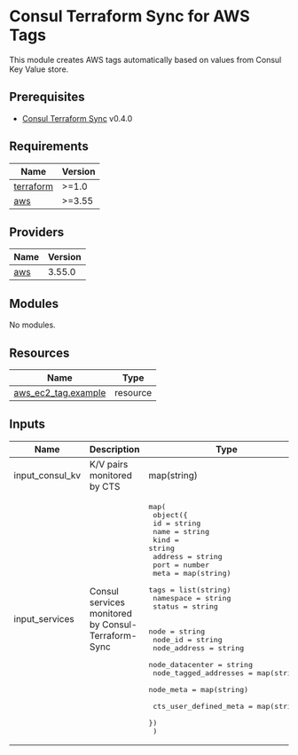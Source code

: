 # Consul Terraform Sync for AWS Tags

This module creates AWS tags automatically based on values from Consul Key Value store.

## Prerequisites

- [Consul Terraform Sync](https://github.com/hashicorp/consul-terraform-sync) v0.4.0

## Requirements

| Name | Version |
|------|---------|
| <a name="requirement_terraform"></a> [terraform](#requirement\_terraform) | >=1.0 |
| <a name="requirement_aws"></a> [aws](#requirement\_aws) | >=3.55 |

## Providers

| Name | Version |
|------|---------|
| <a name="provider_aws"></a> [aws](#provider\_aws) | 3.55.0 |

## Modules

No modules.

## Resources

| Name | Type |
|------|------|
| [aws_ec2_tag.example](https://registry.terraform.io/providers/hashicorp/aws/latest/docs/resources/ec2_tag) | resource |


## Inputs

| Name | Description | Type | Default | Required |
|------|-------------|------|---------|:--------:|
| input_consul_kv | K/V pairs monitored by CTS| map(string) | n/a | yes |
| input_services  | Consul services monitored by Consul-Terraform-Sync | <pre>map(<br>    object({<br>      id        = string<br>      name      = string<br>      kind      = string<br>      address   = string<br>      port      = number<br>      meta      = map(string)<br>      tags      = list(string)<br>      namespace = string<br>      status    = string<br><br>      node                  = string<br>      node_id               = string<br>      node_address          = string<br>      node_datacenter       = string<br>      node_tagged_addresses = map(string)<br>      node_meta             = map(string)<br><br>      cts_user_defined_meta = map(string)<br>    })<br>  )</pre> | n/a | yes |
